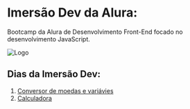 # Imersão Dev da Alura: 

Bootcamp da Alura de Desenvolvimento Front-End focado no desenvolvimento JavaScript. 

<img src="https://www.alura.com.br/assets/img/imersoes/dev-2021/logo-imersao-calculadora.svg" alt="Logo">

## Dias da Imersão Dev:

1. <a href="aula01">Conversor de moedas e variávies</a>
2. <a href="aula02">Calculadora</a>
